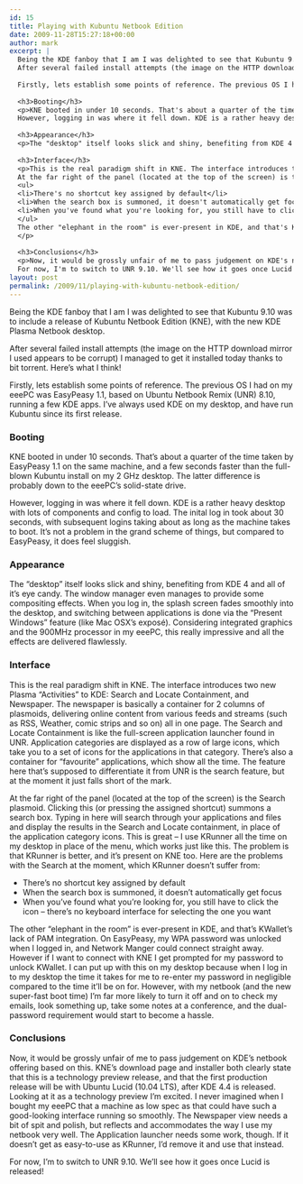 ```yaml
---
id: 15
title: Playing with Kubuntu Netbook Edition
date: 2009-11-28T15:27:18+00:00
author: mark
excerpt: |
  Being the KDE fanboy that I am I was delighted to see that Kubuntu 9.10 was to include a release of Kubuntu Netbook Edition (KNE), with the new KDE Plasma Netbook desktop.
  After several failed install attempts (the image on the HTTP download mirror I used appears to be corrupt) I managed to get it installed today thanks to bit torrent. Here's what I think!
  
  Firstly, lets establish some points of reference. The previous OS I had on my eeePC was EasyPeasy 1.1, based on Ubuntu Netbook Remix (UNR) 8.10, running a few KDE apps. I've always used KDE on my desktop, and have run Kubuntu since its first release.
  
  <h3>Booting</h3>
  <p>KNE booted in under 10 seconds. That's about a quarter of the time taken by EasyPeasy 1.1 on the same machine, and a few seconds faster than the full-blown Kubuntu install on my 2 GHz desktop. The latter difference is probably down to the eeePC's solid-state drive.<br />
  However, logging in was where it fell down. KDE is a rather heavy desktop with lots of components and config to load. The inital log in took about 30 seconds, with subsequent logins taking about as long as the machine takes to boot. It's not a problem in the grand scheme of things, but compared to EasyPeasy, it does feel sluggish.</p>
  
  <h3>Appearance</h3>
  <p>The "desktop" itself looks slick and shiny, benefiting from KDE 4 and all of it's eye candy. The window manager even manages to provide some compositing effects. When you log in, the splash screen fades smoothly into the desktop, and switching between applications is done via the "Present Windows" feature (like Mac OSX's exposé). Considering integrated graphics and the 900MHz processor in my eeePC, this really impressive and all the effects are delivered flawlessly.</p>
  
  <h3>Interface</h3>
  <p>This is the real paradigm shift in KNE. The interface introduces two new Plasma "Activities" to KDE: Search and Locate Containment, and Newspaper. The newspaper is basically a container for 2 columns of plasmoids, delivering online content from various feeds and streams (such as RSS, Weather, comic strips and so on) all in one page. The Search and Locate Containment is like the full-screen application launcher found in UNR. Application categories are displayed as a row of large icons, which take you to a set of icons for the applications in that category. There's also a container for "favourite" applications, which show all the time. The feature here that's supposed to differentiate it from UNR is the search feature, but at the moment it just falls short of the mark.<br />
  At the far right of the panel (located at the top of the screen) is the Search plasmoid. Clicking this (or pressing the assigned shortcut) summons a search box. Typing in here will search through your applications and files and display the results in the Search and Locate containment, in place of the application category icons. This is great - I use KRunner all the time on my desktop in place of the menu, which works just like this. The problem is that KRunner is better, and it's present on KNE too. Here are the problems with the Search at the moment, which KRunner doesn't suffer from:
  <ul>
  <li>There's no shortcut key assigned by default</li>
  <li>When the search box is summoned, it doesn't automatically get focus</li>
  <li>When you've found what you're looking for, you still have to click the icon - there's no keyboard interface for selecting the one you want</li>
  </ul>
  The other "elephant in the room" is ever-present in KDE, and that's KWallet's lack of PAM integration. On EasyPeasy, my WPA password was unlocked when I logged in, and Network Manger could connect straight away. However if I want to connect with KNE I get prompted for my password to unlock KWallet. I can put up with this on my desktop because when I log in to my desktop the time it takes for me to re-enter my password in negligible compared to the time it'll be on for. However, with my netbook (and the new super-fast boot time) I'm far more likely to turn it off and on to check my emails, look something up, take some notes at a conference, and the dual-password requirement would start to become a hassle.
  </p>
  
  <h3>Conclusions</h3>
  <p>Now, it would be grossly unfair of me to pass judgement on KDE's netbook offering based on this. KNE's download page and installer both clearly state that this is a technology preview release, and that the first production release will be with Ubuntu Lucid (10.04 LTS), after KDE 4.4 is released. Looking at it as a technology preview I'm excited.  I never imagined when I bought my eeePC that a machine as low spec as that could have such a good-looking interface running so smoothly. The Newspaper view needs a bit of spit and polish, but reflects and accommodates the way I use my netbook very well. The Application launcher needs some work, though. If it doesn't get as easy-to-use as KRunner, I'd remove it and use that instead.<br />
  For now, I'm to switch to UNR 9.10. We'll see how it goes once Lucid is released!
layout: post
permalink: /2009/11/playing-with-kubuntu-netbook-edition/
---
```

Being the KDE fanboy that I am I was delighted to see that Kubuntu 9.10 was to include a release of Kubuntu Netbook Edition (KNE), with the new KDE Plasma Netbook desktop.
  
After several failed install attempts (the image on the HTTP download mirror I used appears to be corrupt) I managed to get it installed today thanks to bit torrent. Here&#8217;s what I think!

Firstly, lets establish some points of reference. The previous OS I had on my eeePC was EasyPeasy 1.1, based on Ubuntu Netbook Remix (UNR) 8.10, running a few KDE apps. I&#8217;ve always used KDE on my desktop, and have run Kubuntu since its first release.

### Booting

KNE booted in under 10 seconds. That&#8217;s about a quarter of the time taken by EasyPeasy 1.1 on the same machine, and a few seconds faster than the full-blown Kubuntu install on my 2 GHz desktop. The latter difference is probably down to the eeePC&#8217;s solid-state drive.
  
However, logging in was where it fell down. KDE is a rather heavy desktop with lots of components and config to load. The inital log in took about 30 seconds, with subsequent logins taking about as long as the machine takes to boot. It&#8217;s not a problem in the grand scheme of things, but compared to EasyPeasy, it does feel sluggish.

### Appearance

The &#8220;desktop&#8221; itself looks slick and shiny, benefiting from KDE 4 and all of it&#8217;s eye candy. The window manager even manages to provide some compositing effects. When you log in, the splash screen fades smoothly into the desktop, and switching between applications is done via the &#8220;Present Windows&#8221; feature (like Mac OSX&#8217;s exposé). Considering integrated graphics and the 900MHz processor in my eeePC, this really impressive and all the effects are delivered flawlessly.

### Interface

This is the real paradigm shift in KNE. The interface introduces two new Plasma &#8220;Activities&#8221; to KDE: Search and Locate Containment, and Newspaper. The newspaper is basically a container for 2 columns of plasmoids, delivering online content from various feeds and streams (such as RSS, Weather, comic strips and so on) all in one page. The Search and Locate Containment is like the full-screen application launcher found in UNR. Application categories are displayed as a row of large icons, which take you to a set of icons for the applications in that category. There&#8217;s also a container for &#8220;favourite&#8221; applications, which show all the time. The feature here that&#8217;s supposed to differentiate it from UNR is the search feature, but at the moment it just falls short of the mark.
  
At the far right of the panel (located at the top of the screen) is the Search plasmoid. Clicking this (or pressing the assigned shortcut) summons a search box. Typing in here will search through your applications and files and display the results in the Search and Locate containment, in place of the application category icons. This is great &#8211; I use KRunner all the time on my desktop in place of the menu, which works just like this. The problem is that KRunner is better, and it&#8217;s present on KNE too. Here are the problems with the Search at the moment, which KRunner doesn&#8217;t suffer from:

  * There&#8217;s no shortcut key assigned by default
  * When the search box is summoned, it doesn&#8217;t automatically get focus
  * When you&#8217;ve found what you&#8217;re looking for, you still have to click the icon &#8211; there&#8217;s no keyboard interface for selecting the one you want

The other &#8220;elephant in the room&#8221; is ever-present in KDE, and that&#8217;s KWallet&#8217;s lack of PAM integration. On EasyPeasy, my WPA password was unlocked when I logged in, and Network Manger could connect straight away. However if I want to connect with KNE I get prompted for my password to unlock KWallet. I can put up with this on my desktop because when I log in to my desktop the time it takes for me to re-enter my password in negligible compared to the time it&#8217;ll be on for. However, with my netbook (and the new super-fast boot time) I&#8217;m far more likely to turn it off and on to check my emails, look something up, take some notes at a conference, and the dual-password requirement would start to become a hassle. 

### Conclusions

Now, it would be grossly unfair of me to pass judgement on KDE&#8217;s netbook offering based on this. KNE&#8217;s download page and installer both clearly state that this is a technology preview release, and that the first production release will be with Ubuntu Lucid (10.04 LTS), after KDE 4.4 is released. Looking at it as a technology preview I&#8217;m excited. I never imagined when I bought my eeePC that a machine as low spec as that could have such a good-looking interface running so smoothly. The Newspaper view needs a bit of spit and polish, but reflects and accommodates the way I use my netbook very well. The Application launcher needs some work, though. If it doesn&#8217;t get as easy-to-use as KRunner, I&#8217;d remove it and use that instead.
  
For now, I&#8217;m to switch to UNR 9.10. We&#8217;ll see how it goes once Lucid is released!